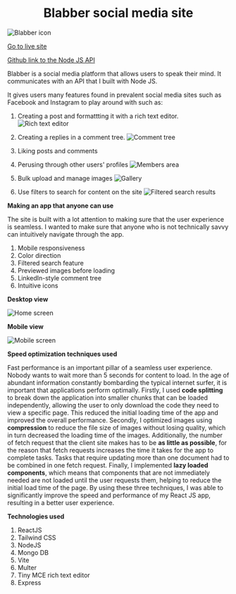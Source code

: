 <h1 align="center">Blabber social media site</h1>

![Blabber icon](https://i.imgur.com/7P3lFMH.png)

[Go to live site](https://blabber-71b2c.web.app/)

[Github link to the Node JS API](https://github.com/Albertyhu/BlogAPI)

Blabber is a social media platform that allows users to speak their mind. It communicates with an API that I built with Node JS.

It gives users many features found in prevalent social media sites such as Facebook and Instagram to play around with such as: 

1. Creating a post and formattting it with a rich text editor. 
![Rich text editor](https://i.imgur.com/2igTwYf.jpg)

2. Creating a replies in a comment tree. 
![Comment tree](https://i.imgur.com/Np5c7tt.jpg)

3. Liking posts and comments

4. Perusing through other users' profiles
![Members area](https://i.imgur.com/fAbtCfh.jpg)

5. Bulk upload and manage images 
![Gallery](https://i.imgur.com/G7nGoRi.jpg)

6. Use filters to search for content on the site 
![Filtered search results](https://i.imgur.com/SPMivbf.jpg)

**Making an app that anyone can use**

The site is built with a lot attention to making sure that the user experience is seamless. 
I wanted to make sure that anyone who is not technically savvy can intuitively navigate through the app.
1. Mobile responsiveness 
2. Color direction
3. Filtered search feature 
4. Previewed images before loading 
5. LinkedIn-style comment tree 
6. Intuitive icons 

**Desktop view**

![Home screen](https://i.imgur.com/DE4ER6w.jpg)

**Mobile view**

![Mobile screen](https://i.imgur.com/kv2iXbN.jpg)

**Speed optimization techniques used**

Fast performance is an important pillar of a seamless user experience. 
Nobody wants to wait more than 5 seconds for content to load. 
In the age of abundant information constantly bombarding the typical internet surfer, it is important that applications perform optimally. 
Firstly, I used **code splitting** to break down the application into smaller chunks that can be loaded independently, allowing the user to only download the code they need to view a specific page. This reduced the initial loading time of the app and improved the overall performance. 
Secondly, I optimized images using **compression** to reduce the file size of images without losing quality, which in turn decreased the loading time of the images. 
Additionally, the number of fetch request that the client site makes has to be **as little as possible**, for the reason that fetch requests increases the time it takes for the app to complete tasks. Tasks that require updating more than one document had to be combined in one fetch request. 
Finally, I implemented **lazy loaded components**, which means that components that are not immediately needed are not loaded until the user requests them, helping to reduce the initial load time of the page. By using these three techniques, I was able to significantly improve the speed and performance of my React JS app, resulting in a better user experience.

**Technologies used**

1. ReactJS
2. Tailwind CSS 
3. NodeJS
4. Mongo DB
5. Vite
6. Multer
7. Tiny MCE rich text editor
8. Express

